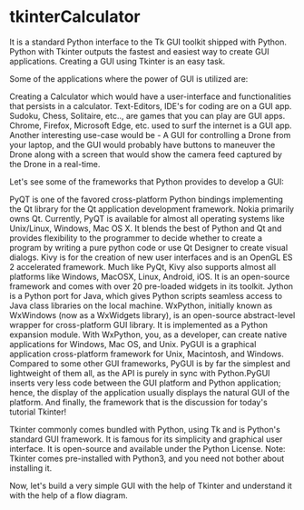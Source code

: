 # tkinterCalculator
 It is a standard Python interface to the Tk GUI toolkit shipped with Python. Python with Tkinter outputs the fastest and easiest way to create GUI applications. Creating a GUI using Tkinter is an easy task.



Some of the applications where the power of GUI is utilized are:

Creating a Calculator which would have a user-interface and functionalities that persists in a calculator.
Text-Editors, IDE's for coding are on a GUI app.
Sudoku, Chess, Solitaire, etc.., are games that you can play are GUI apps.
Chrome, Firefox, Microsoft Edge, etc. used to surf the internet is a GUI app.
Another interesting use-case would be - A GUI for controlling a Drone from your laptop, and the GUI would probably have buttons to maneuver the Drone along with a screen that would show the camera feed captured by the Drone in a real-time.

Let's see some of the frameworks that Python provides to develop a GUI:

PyQT is one of the favored cross-platform Python bindings implementing the Qt library for the Qt application development framework. Nokia primarily owns Qt. Currently, PyQT is available for almost all operating systems like Unix/Linux, Windows, Mac OS X. It blends the best of Python and Qt and provides flexibility to the programmer to decide whether to create a program by writing a pure python code or use Qt Designer to create visual dialogs.
Kivy is for the creation of new user interfaces and is an OpenGL ES 2 accelerated framework. Much like PyQt, Kivy also supports almost all platforms like Windows, MacOSX, Linux, Android, iOS. It is an open-source framework and comes with over 20 pre-loaded widgets in its toolkit.
Jython is a Python port for Java, which gives Python scripts seamless access to Java class libraries on the local machine.
WxPython, initially known as WxWindows (now as a WxWidgets library), is an open-source abstract-level wrapper for cross-platform GUI library. It is implemented as a Python expansion module. With WxPython, you, as a developer, can create native applications for Windows, Mac OS, and Unix.
PyGUI is a graphical application cross-platform framework for Unix, Macintosh, and Windows. Compared to some other GUI frameworks, PyGUI is by far the simplest and lightweight of them all, as the API is purely in sync with Python.PyGUI inserts very less code between the GUI platform and Python application; hence, the display of the application usually displays the natural GUI of the platform.
And finally, the framework that is the discussion for today's tutorial Tkinter!

Tkinter commonly comes bundled with Python, using Tk and is Python's standard GUI framework. It is famous for its simplicity and graphical user interface. It is open-source and available under the Python License.
Note: Tkinter comes pre-installed with Python3, and you need not bother about installing it.

Now, let's build a very simple GUI with the help of Tkinter and understand it with the help of a flow diagram.
